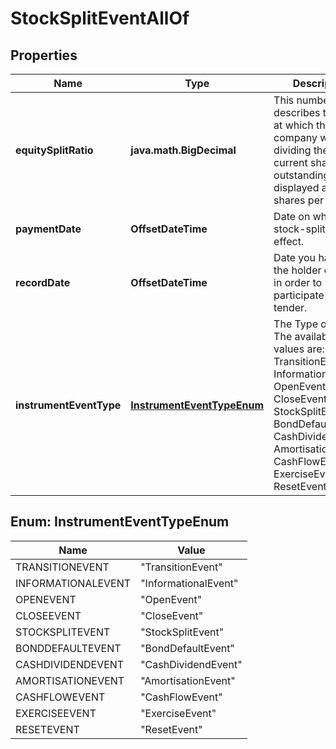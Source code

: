 

# StockSplitEventAllOf


## Properties

Name | Type | Description | Notes
------------ | ------------- | ------------- | -------------
**equitySplitRatio** | **java.math.BigDecimal** | This number describes the rate at which the company will be dividing their current shares outstanding. It is displayed as new shares per old. | 
**paymentDate** | **OffsetDateTime** | Date on which the stock-split takes effect. | 
**recordDate** | **OffsetDateTime** | Date you have to be the holder of record in order to participate in the tender. | 
**instrumentEventType** | [**InstrumentEventTypeEnum**](#InstrumentEventTypeEnum) | The Type of Event. The available values are: TransitionEvent, InformationalEvent, OpenEvent, CloseEvent, StockSplitEvent, BondDefaultEvent, CashDividendEvent, AmortisationEvent, CashFlowEvent, ExerciseEvent, ResetEvent | 



## Enum: InstrumentEventTypeEnum

Name | Value
---- | -----
TRANSITIONEVENT | &quot;TransitionEvent&quot;
INFORMATIONALEVENT | &quot;InformationalEvent&quot;
OPENEVENT | &quot;OpenEvent&quot;
CLOSEEVENT | &quot;CloseEvent&quot;
STOCKSPLITEVENT | &quot;StockSplitEvent&quot;
BONDDEFAULTEVENT | &quot;BondDefaultEvent&quot;
CASHDIVIDENDEVENT | &quot;CashDividendEvent&quot;
AMORTISATIONEVENT | &quot;AmortisationEvent&quot;
CASHFLOWEVENT | &quot;CashFlowEvent&quot;
EXERCISEEVENT | &quot;ExerciseEvent&quot;
RESETEVENT | &quot;ResetEvent&quot;




